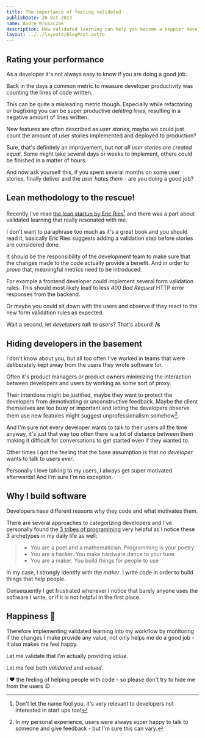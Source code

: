 ```yaml
---
title: The importance of feeling validated
publishDate: 20 Oct 2023
name: Andre Wruszczak
description: How validated learning can help you become a happier developer
layout: ../../layouts/BlogPost.astro
---
```


## **Rating your performance**

As a developer it's not always easy to know if you are doing a good job.

Back in the days a common metric to measure developer productivity was counting the lines of code written.

This can be quite a misleading metric though. 
Especially while refactoring or bugfixing you can be super productive _deleting lines_, resulting in a negative amount of lines written.

New features are often described as _user stories_, maybe we could just count the amount of user stories implemented and deployed to production?

Sure, that's definitely an improvement, but *not all user stories are created equal*. Some might take several days or weeks to implement, others could be finished in a matter of hours. 

And now ask yourself this, if you spent several months on some user stories, finally deliver and the *user hates them* - are you doing a good job?


## **Lean methodology to the rescue!**

Recently I've read [the lean startup by Eric Ries](http://theleanstartup.com/)[^lean] and there was a part about validated learning that really resonated with me.

I don't want to paraphrase too much as it's a great book and you should read it, basically Eric Ries suggests adding a validation step before stories are considered done.

It should be the responsibility of the development team to make sure that the changes made to the code actually provide a benefit.
And in order to _prove_ that, meaningful metrics need to be introduced.

For example a frontend developer could implement several form validation rules.
This should most likely lead to less _400 Bad Request_ HTTP error responses from the backend.

Or maybe you could sit down with the users and observe if they react to the new form validation rules as expected.

Wait a second, let _developers talk to users_? That's absurd! **/s**

## **Hiding developers in the basement**  

I don't know about you, but all too often I've worked in teams that were deliberately kept away from the users they wrote software for. 

Often it's product managers or product owners minimizing the interaction between developers and users by working as some sort of proxy. 

Their intentions might be justified, maybe they want to protect the developers from demotivating or unconstructive feedback. Maybe the client themselves are too busy or important and letting the developers observe them use new features might suggest unprofessionalism somehow[^unprofessionalism].

And I'm sure not every developer wants to talk to their users all the time anyway, it's just that way too often there is a lot of distance between them making it difficult for conversations to get started even if they wanted to. 

Other times I got the feeling that the base assumption is that _no developer_ wants to talk to users _ever_.

Personally I love talking to my users, I always get super motivated afterwards! And I'm sure I'm no exception.

## **Why I build software**

Developers have different reasons why they code and what motivates them.

There are several approaches to categorizing developers and I've personally found the [3 tribes of programming](https://josephg.com/blog/3-tribes/) very helpful as I notice these 3 archetypes in my daily life as well:

> - You are a poet and a mathematician. Programming is your poetry
> - You are a hacker. You make hardware dance to your tune
> - You are a maker. You build things for people to use

In my case, I strongly identify with the _maker_. I write code in order to build things that help people.

Consequently I get frustrated whenever I notice that barely anyone uses the software I write, or if it is not helpful in the first place.

## **Happiness 🌈**

Therefore implementing validated learning into my workflow by monitoring if the changes I make provide any value, not only helps me do a good job - it also makes me feel happy.

Let me validate that I'm actually providing _value_.

Let me feel both _validated_ and _valued_.

I ❤ the feeling of helping people with code - so please don't try to hide me from the users :D


[^lean]: Don't let the name fool you, it's very relevant to developers not interested in start ups too!
[^unprofessionalism]: In my personal experience, users were always super happy to talk to someone and give feedback - but I'm sure this can vary.